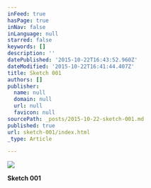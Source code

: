 ```yaml
---
inFeed: true
hasPage: true
inNav: false
inLanguage: null
starred: false
keywords: []
description: ''
datePublished: '2015-10-22T16:43:52.960Z'
dateModified: '2015-10-22T16:41:44.407Z'
title: Sketch 001
authors: []
publisher:
  name: null
  domain: null
  url: null
  favicon: null
sourcePath: _posts/2015-10-22-sketch-001.md
published: true
url: sketch-001/index.html
_type: Article

---
```

![](https://the-grid-user-content.s3-us-west-2.amazonaws.com/1c56938d-8bbd-4730-a1df-23bda0014ae1.jpg)

**Sketch 001**